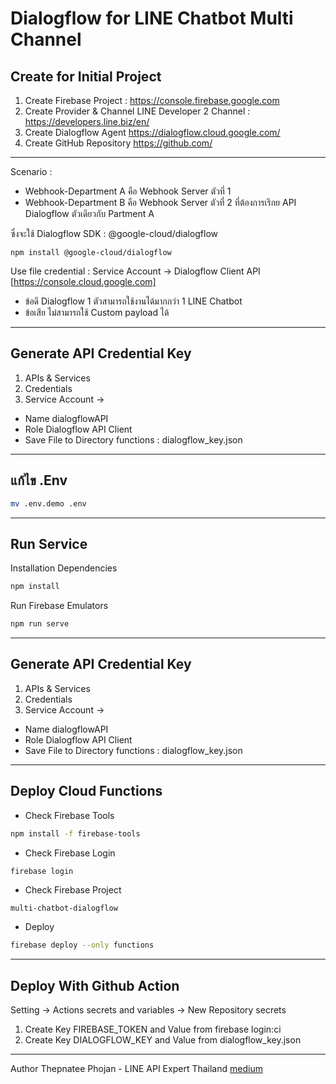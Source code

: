# Dialogflow for LINE Chatbot Multi Channel


## Create for Initial Project

1. Create Firebase Project : 
   https://console.firebase.google.com
2. Create Provider & Channel LINE Developer 2 Channel : 
   https://developers.line.biz/en/
3. Create Dialogflow Agent
   https://dialogflow.cloud.google.com/
4. Create GitHub Repository
   https://github.com/

--------------------------------------
   
  Scenario : 

  - Webhook-Department A คือ Webhook Server ตัวที่ 1
  - Webhook-Department B คือ Webhook Server ตัวที่ 2 ที่ต้องการเรีกย API Dialogflow ตัวเดียวกับ Partment A

  ซึ่งจะใช้ Dialogflow SDK : @google-cloud/dialogflow
  ````
  npm install @google-cloud/dialogflow
  ````

  Use file credential : Service Account -> Dialogflow Client API 
  [https://console.cloud.google.com]

  * ข้อดี Dialogflow 1 ตัวสามารถใช้งานได้มากกว่า 1 LINE Chatbot
  * ข้อเสีย ไม่สามารถใช้ Custom payload ได้

--------------------------------------
## Generate API Credential Key 
1. APIs & Services
2. Credentials
3. Service Account -> 
  - Name dialogflowAPI
  - Role Dialogflow API Client
  - Save File to Directory functions : dialogflow_key.json
--------------------------------------
## แก้ไข .Env
```sh
mv .env.demo .env
```
--------------------------------------

## Run Service 

Installation Dependencies
```sh
npm install
```

Run Firebase Emulators
```sh
npm run serve
```
--------------------------------------

## Generate API Credential Key 
1. APIs & Services
2. Credentials
3. Service Account -> 
  - Name dialogflowAPI
  - Role Dialogflow API Client
  - Save File to Directory functions : dialogflow_key.json
--------------------------------------

## Deploy Cloud Functions

- Check Firebase Tools
```sh
npm install -f firebase-tools
```
- Check Firebase Login
```sh
firebase login
```
- Check Firebase Project
```
multi-chatbot-dialogflow
```

- Deploy
```sh
firebase deploy --only functions
```
--------------------------------------
## Deploy With Github Action

  Setting -> Actions secrets and variables -> New Repository secrets
  1. Create Key FIREBASE_TOKEN and Value from firebase login:ci
  2. Create Key DIALOGFLOW_KEY and Value from  dialogflow_key.json


--------------------------------------

Author 
Thepnatee Phojan - LINE API Expert Thailand [medium](https://medium.com/@thepnateephojan)


